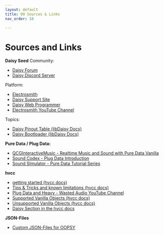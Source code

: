 ```yaml
---
layout: default
title: 09 Sources & Links
nav_order: 10

---
```


# Sources and Links

**Daisy Seed**
Community:
- [Daisy Forum](https://forum.electro-smith.com)
- [Daisy Discord Server](https://discord.gg/ByHBnMtQTR)

Platform:
- [Electrosmith](https://electro-smith.com)
- [Daisy Support Site](https://daisy.audio)
- [Daisy Web Programmer](https://flash.daisy.audio)
- [Electrosmith YouTube Channel](https://www.youtube.com/@electrosmithco)

Topics:
- [Daisy Pinout Table (libDaisy Docs)](https://github.com/electro-smith/libDaisy/blob/master/doc/Daisy_Seed_Rev4_Pinout.csv)
- [Daisy Bootloader (libDaisy Docs)](https://github.com/electro-smith/libDaisy/blob/master/doc/md/_a7_Getting-Started-Daisy-Bootloader.md)


**Pure Data / Plug Data:**
- [QCGInteractiveMusic - Realtime Music and Sound with Pure Data Vanilla](https://youtu.be/SLx7kjuFheY?si=Al6hmUHhqnK8-pkg)
- [Sound Codex - Plug Data Introduction](https://www.youtube.com/watch?v=EoOEZYn4xdA)
- [Sound SImulator - Pure Data Tutorial Series](https://youtu.be/1o5Wasmd8yU?si=8Cyid-OEyHV6KcKr)

**hvcc**
- [getting started (hvcc docs)](https://github.com/Wasted-Audio/hvcc/blob/develop/docs/01.introduction.md)
- [Tips & Tricks and known limitations (hvcc docs) ](https://github.com/Wasted-Audio/hvcc/blob/develop/docs/02.getting_started.md)
- [Plug Data and Heavy - Wasted Audio YouTube Channel](https://www.youtube.com/@Wasted-Audio)
- [Supported Vanilla Objects (hvcc docs)](https://github.com/Wasted-Audio/hvcc/blob/develop/docs/09.supported_vanilla_objects.md)
- [Unsupported Vanilla Objects (hvcc docs)](https://github.com/Wasted-Audio/hvcc/blob/develop/docs/10.unsupported_vanilla_objects.md)
- [Daisy Section in the hvcc docs](https://github.com/Wasted-Audio/hvcc/blob/develop/docs/03.gen.daisy.md)
  
**JSON-Files**
- [Custom JSON-Files for OOPSY](https://daisy.audio/tutorials/oopsy/oopsy-custom-json/?h=json#components)

